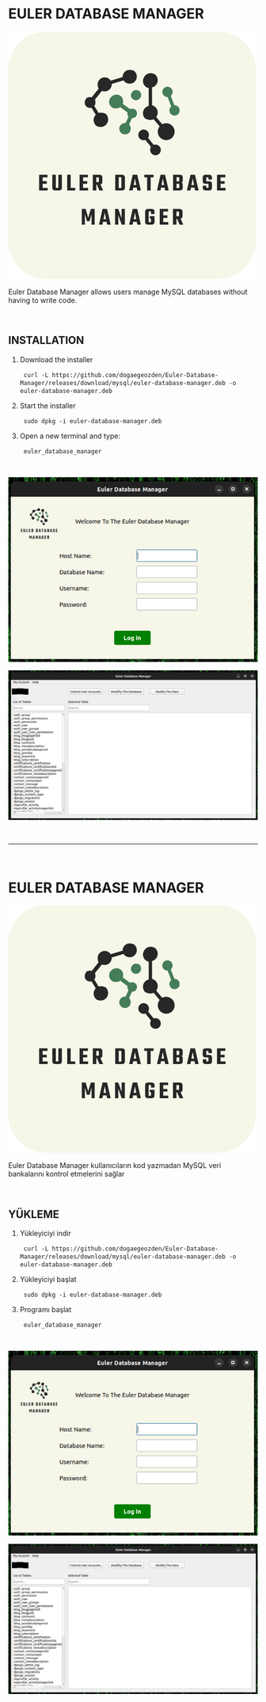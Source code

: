 # EULER DATABASE MANAGER 
![EulerDatabaseManagerLogo](https://raw.githubusercontent.com/dogaegeozden/Euler-Database-Manager/main/logos/euler_database_manager_rounded_corners.png)

Euler Database Manager allows users manage MySQL databases without having to write code.

<br>

## INSTALLATION

1) Download the installer

		curl -L https://github.com/dogaegeozden/Euler-Database-Manager/releases/download/mysql/euler-database-manager.deb -o euler-database-manager.deb	

3) Start the installer 

		sudo dpkg -i euler-database-manager.deb		

4) Open a new terminal and type: 
	
		euler_database_manager

<br>


![AppScreenShot](https://raw.githubusercontent.com/dogaegeozden/Euler-Database-Manager/main/app_screen_shots/app_sc.png)

![AppScreenShot2](https://raw.githubusercontent.com/dogaegeozden/Euler-Database-Manager/main/app_screen_shots/app_sc_2.png)

<br>

---

<br>

# EULER DATABASE MANAGER 
![EulerDatabaseManagerLogo](https://raw.githubusercontent.com/dogaegeozden/Euler-Database-Manager/main/logos/euler_database_manager_rounded_corners.png)

Euler Database Manager kullanıcıların kod yazmadan MySQL veri bankalarını kontrol etmelerini sağlar

<br>

## YÜKLEME

1) Yükleyiciyi indir

		curl -L https://github.com/dogaegeozden/Euler-Database-Manager/releases/download/mysql/euler-database-manager.deb -o euler-database-manager.deb		

3) Yükleyiciyi başlat

		sudo dpkg -i euler-database-manager.deb		

4) Programı başlat
	
		euler_database_manager

<br>


![AppScreenShot](https://raw.githubusercontent.com/dogaegeozden/Euler-Database-Manager/main/app_screen_shots/app_sc.png)

![AppScreenShot2](https://raw.githubusercontent.com/dogaegeozden/Euler-Database-Manager/main/app_screen_shots/app_sc_2.png)